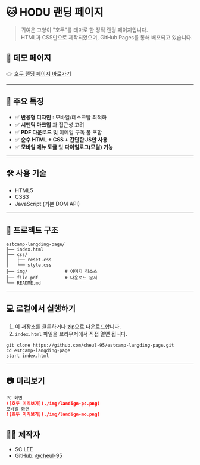 
# 🐱 HODU 랜딩 페이지

> 귀여운 고양이 "호두"를 테마로 한 정적 랜딩 페이지입니다.  
> HTML과 CSS만으로 제작되었으며, GitHub Pages를 통해 배포되고 있습니다.

## 🔗 데모 페이지

👉 [호두 랜딩 페이지 바로가기](https://cheul-95.github.io/estcamp-langding-page/)

---

## 📌 주요 특징

- ✅ **반응형 디자인** : 모바일/데스크탑 최적화
- ✅ **시맨틱 마크업** 과 접근성 고려
- ✅ **PDF 다운로드** 및 이메일 구독 폼 포함
- ✅ **순수 HTML + CSS + 간단한 JS만 사용** 
- ✅ **모바일 메뉴 토글** 및 **다이얼로그(모달) 기능**

---

## 🛠️ 사용 기술

- HTML5
- CSS3
- JavaScript (기본 DOM API)

---

## 📁 프로젝트 구조

```
estcamp-langding-page/
├── index.html
├── css/
│   ├── reset.css
│   └── style.css
├── img/              # 이미지 리소스
├── file.pdf          # 다운로드 문서
└── README.md
```

---

## 💻 로컬에서 실행하기

1. 이 저장소를 클론하거나 zip으로 다운로드합니다.
2. `index.html` 파일을 브라우저에서 직접 열면 됩니다.

```
git clone https://github.com/cheul-95/estcamp-langding-page.git
cd estcamp-langding-page
start index.html
```

---

## 📷 미리보기

```markdown
PC 화면
![호두 미리보기](./img/landign-pc.png)
모바일 화면
![호두 미리보기](./img/landign-mo.png)
```

## 🙋‍♀️ 제작자

- SC LEE  
- GitHub: [@cheul-95](https://github.com/cheul-95)

